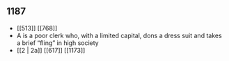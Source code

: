 ## 1187
- [[513]] [[768]] 
- A is a poor clerk who, with a limited capital, dons a dress suit and takes a brief “fling” in high society
- [[2 | 2a]] [[617]] [[1173]] 

